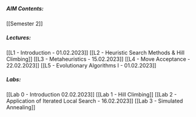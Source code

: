 ##### AIM Contents:
 [[Semester 2]]
 
##### Lectures:
 [[L1 - Introduction - 01.02.2023]]
 [[L2 - Heuristic Search Methods & Hill Climbing]]
 [[L3 - Metaheuristics - 15.02.2023]]
 [[L4 - Move Acceptance - 22.02.2023]]
 [[L5 - Evolutionary Algorithms I - 01.02.2023]]
 
##### Labs:
 [[Lab 0 - Introduction 02.02.2023]]
 [[Lab 1 - Hill Climbing]]
 [[Lab 2 - Application of Iterated Local Search - 16.02.2023]]
 [[Lab 3 - Simulated Annealing]]
 
 